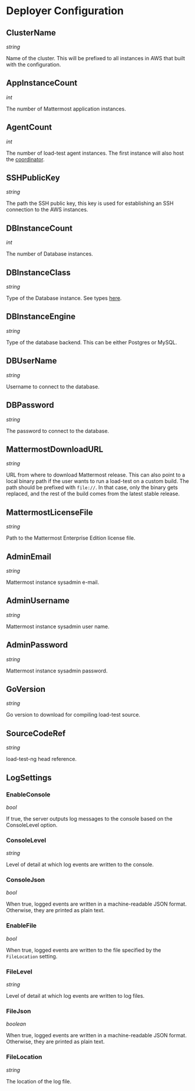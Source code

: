 # Deployer Configuration

## ClusterName

*string*

Name of the cluster. This will be prefixed to all instances in AWS that built with the configuration.

## AppInstanceCount

*int*

The number of Mattermost application instances.

## AgentCount

*int*

The number of load-test agent instances. The first instance will also host the [coordinator](coordinator.md).

## SSHPublicKey

*string*

The path the SSH public key, this key is used for establishing an SSH connection to the AWS instances.

## DBInstanceCount

*int*

The number of Database instances.

## DBInstanceClass

*string*

Type of the Database instance. See types [here](https://aws.amazon.com/rds/instance-types/).

## DBInstanceEngine

*string*

Type of the database backend. This can be either Postgres or MySQL.

## DBUserName

*string*

Username to connect to the database.

## DBPassword

*string*

The password to connect to the database.

## MattermostDownloadURL

*string*

URL from where to download Mattermost release. This can also point to a local binary path if the user wants to run a load-test on a custom build. The path should be prefixed with `file://`. In that case, only the binary gets replaced, and the rest of the build comes from the latest stable release.

## MattermostLicenseFile

*string*

Path to the Mattermost Enterprise Edition license file.

## AdminEmail

*string*

Mattermost instance sysadmin e-mail.

## AdminUsername

*string*

Mattermost instance sysadmin user name.

## AdminPassword

*string*

Mattermost instance sysadmin password.

## GoVersion

*string*

Go version to download for compiling load-test source.

## SourceCodeRef

*string*

load-test-ng head reference.

## LogSettings

### EnableConsole

*bool*

If true, the server outputs log messages to the console based on the ConsoleLevel option.

### ConsoleLevel

*string*

Level of detail at which log events are written to the console.

### ConsoleJson

*bool*

When true, logged events are written in a machine-readable JSON format. Otherwise, they are printed as plain text.

### EnableFile

*bool*

When true, logged events are written to the file specified by the `FileLocation` setting.

### FileLevel

*string*

Level of detail at which log events are written to log files.

### FileJson

*boolean*

When true, logged events are written in a machine-readable JSON format. Otherwise, they are printed as plain text.

### FileLocation

*string*

The location of the log file.
